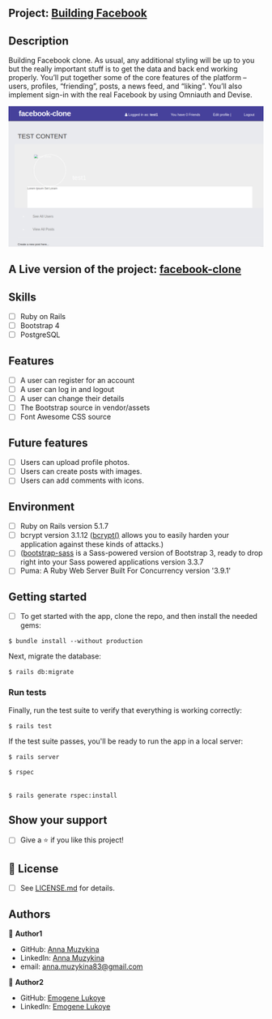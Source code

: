 ## Project: [Building Facebook](https://www.theodinproject.com/courses/ruby-on-rails/lessons/final-project)

## Description

Building Facebook clone. As usual, any additional styling will be up to you but the really important stuff is to get the data and back end working properly. You’ll put together some of the core features of the platform – users, profiles, “friending”, posts, a news feed, and “liking”. You’ll also implement sign-in with the real Facebook by using Omniauth and Devise.

![screen](https://github.com/Anna-Myzukina/facebook-clone/blob/master/app/assets/images/1.png)

## A Live version of the project:  [facebook-clone](https://desolate-bastion-95748.herokuapp.com/login)


## Skills 
- [ ] Ruby on Rails
- [ ] Bootstrap 4
- [ ] PostgreSQL

## Features
- [ ] A user can register for an account
- [ ] A user can log in and logout
- [ ] A user can change their details
- [ ] The Bootstrap source in vendor/assets
- [ ] Font Awesome CSS source

## Future features
- [ ] Users can upload profile photos.
- [ ] Users can create posts with images.
- [ ] Users can add comments with icons.

## Environment
- [ ] Ruby on Rails version 5.1.7
- [ ] bcrypt version 3.1.12 ([bcrypt()](https://github.com/codahale/bcrypt-ruby) allows you to easily harden your application against these kinds of attacks.)
- [ ] ([bootstrap-sass](https://www.rubydoc.info/gems/bootstrap-sass/3.3.6) is a Sass-powered version of Bootstrap 3, ready to drop right into your Sass powered applications version 3.3.7
- [ ] Puma: A Ruby Web Server Built For Concurrency version '3.9.1'

## Getting started
- [ ] To get started with the app, clone the repo, and then install the needed gems:

```
$ bundle install --without production
```

Next, migrate the database:

```
$ rails db:migrate
```

### Run tests

Finally, run the test suite to verify that everything is working correctly:

```
$ rails test
```

If the test suite passes, you'll be ready to run the app in a local server:

```
$ rails server
```

```
$ rspec
```

```

$ rails generate rspec:install
```

## Show your support

- [ ] Give a ⭐️ if you like this project!

## 📝 License

* [ ] See [LICENSE.md](https://github.com/Anna-Myzukina/facebook-clone/blob/master/LICENSE.md) for details.

## Authors

👤 **Author1**
* GitHub: [Anna Muzykina](https://github.com/Anna-Myzukina)
* LinkedIn: [Anna Muzykina](https://www.linkedin.com/in/anna-muzykina/)
* email: anna.muzykina83@gmail.com

👤 **Author2**
* GitHub: [Emogene Lukoye](https://github.com/Elukoye)
* LinkedIn: [Emogene Lukoye](https://www.linkedin.com/in/elukoye/)

